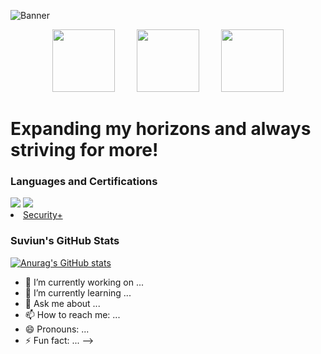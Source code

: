 ![Banner](https://user-images.githubusercontent.com/57669649/219815039-7833e8fe-ad5a-4911-bf11-74393a5cace4.png)

<p align="center">
    <img src="https://user-images.githubusercontent.com/57669649/219820744-95ab768a-6fa8-449e-a76a-940833e87277.png" width="100" height="100">
&nbsp; &nbsp; &nbsp; &nbsp;
    <img src="https://user-images.githubusercontent.com/57669649/219820759-3cc8c7e0-c1d3-42c7-b988-749b207da2d1.png" width="100" height="100">
&nbsp; &nbsp; &nbsp; &nbsp;
    <img src="https://user-images.githubusercontent.com/57669649/219820218-9d3ca421-0bd6-4ed3-a5d6-a11a897a8051.png" width="100" height="100">
</p>

<h1 dir="auto">
 Expanding my horizons and always striving for more!
</h1>

<h3 dir="auto">
 Languages and Certifications
</h3>   
<div dir="auto" align="left>
![](https://img.shields.io/badge/Comptia-Security%2B-blue)
                       
<a href="https://www.comptia.org/certifications/security" rel="nofollow">
  <img src="https://img.shields.io/badge/Comptia-Security%2B-blue" data-canonical-src="https://img.shields.io/static/v1?&amp;style=flat&amp;logo=python&amp;logoColor=white&amp;labelColor=AD9D90&amp;label=&amp;message=PYTHON&amp;color=yellowgreen" style="max-width: 100%;">
</a>   
                       
<a href="https://docs.python.org/3/" rel="nofollow"> 
  <img src="https://camo.githubusercontent.com/ea5e2aeaddac1d19eb1381bd870e2b8727cd8ae9a6060954b0fdbcd7900e778e/68747470733a2f2f696d672e736869656c64732e696f2f7374617469632f76313f267374796c653d666c6174266c6f676f3d707974686f6e266c6f676f436f6c6f723d7768697465266c6162656c436f6c6f723d414439443930266c6162656c3d266d6573736167653d505954484f4e26636f6c6f723d414439443930" data-canonical-src="https://img.shields.io/static/v1?&amp;style=flat&amp;logo=python&amp;logoColor=white&amp;labelColor=AD9D90&amp;label=&amp;message=PYTHON&amp;color=AD9D90" style="max-width: 100%;"></a>   
</a>


<li>
 <a href="https://www.comptia.org/certifications/security">Security+</a>
 </li>


<h3 dir="auto">
 Suviun's GitHub Stats
</h1>


[![Anurag's GitHub stats](https://github-readme-stats.vercel.app/api?username=suviun&show_icons=true&theme=radical)](https://github.com/anuraghazra/github-readme-stats)





- 🔭 I’m currently working on ...
- 🌱 I’m currently learning ...
- 💬 Ask me about ...
- 📫 How to reach me: ...
- 😄 Pronouns: ...
- ⚡ Fun fact: ...
-->
